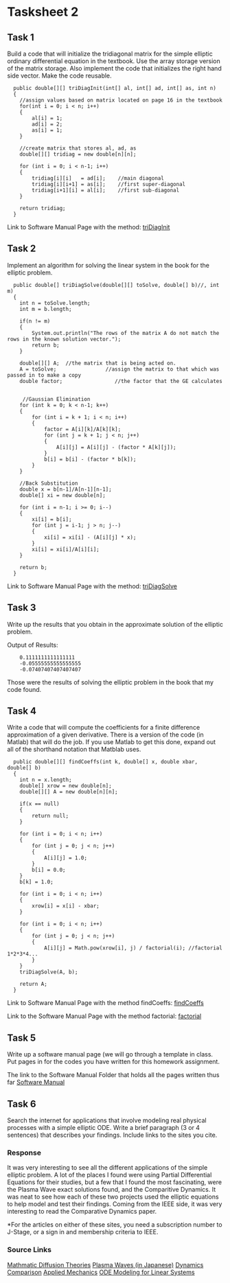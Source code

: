 # Tasksheet 2 

## Task 1

Build a code that will initialize the tridiagonal matrix for the simple elliptic ordinary differential equation in the textbook. 
Use the array storage version of the matrix storage. Also implement the code that initializes the right hand side vector. Make the
code reusable.

      public double[][] triDiagInit(int[] al, int[] ad, int[] as, int n)
      {
        //assign values based on matrix located on page 16 in the textbook
        for(int i = 0; i < n; i++)
        {
            al[i] = 1;
            ad[i] = 2;
            as[i] = 1;
        }

        //create matrix that stores al, ad, as
        double[][] tridiag = new double[n][n];

        for (int i = 0; i < n-1; i++)
        {
            tridiag[i][i]   = ad[i];    //main diagonal
            tridiag[i][i+1] = as[i];    //first super-diagonal
            tridiag[i+1][i] = al[i];    //first sub-diagonal
        }

        return tridiag;
      }

Link to Software Manual Page with the method:
[triDiagInit](https://github.com/nicoleefleming/math5620/blob/master/SoftwareManual/triDiagInit.md)

## Task 2

Implement an algorithm for solving the linear system in the book for the elliptic problem.

      public double[] triDiagSolve(double[][] toSolve, double[] b)//, int m)
      {
        int n = toSolve.length;
        int m = b.length;
      
        if(n != m)
        {
            System.out.println("The rows of the matrix A do not match the rows in the known solution vector.");
            return b;
        }
      
        double[][] A;  //the matrix that is being acted on.
        A = toSolve;                //assign the matrix to that which was passed in to make a copy
        double factor;                 //the factor that the GE calculates
      
      
         //Gaussian Elimination
        for (int k = 0; k < n-1; k++)
        {
            for (int i = k + 1; i < n; i++)
            {
                factor = A[i][k]/A[k][k];
                for (int j = k + 1; j < n; j++)
                {
                    A[i][j] = A[i][j] - (factor * A[k][j]);
                }
                b[i] = b[i] - (factor * b[k]);
            }
        }
      
        //Back Substitution
        double x = b[n-1]/A[n-1][n-1];
        double[] xi = new double[n];
      
        for (int i = n-1; i >= 0; i--)
        {
            xi[i] = b[i];
            for (int j = i-1; j > n; j--)
            {
                xi[i] = xi[i] - (A[i][j] * x);
            }
            xi[i] = xi[i]/A[i][i];              
        }
      
        return b;
      } 


Link to Software Manual Page with the method:
[triDiagSolve](https://github.com/nicoleefleming/math5620/blob/master/SoftwareManual/triDiagSolve.md)

## Task 3

Write up the results that you obtain in the approximate solution of the elliptic problem.

Output of Results:
        
        0.1111111111111111 
        -0.05555555555555555 
        -0.07407407407407407
        
Those were the results of solving the elliptic problem in the book that my code found.

## Task 4

Write a code that will compute the coefficients for a finite difference approximation of a given derivative. There is a version of the
code (in Matlab) that will do the job. If you use Matlab to get this done, expand out all of the shorthand notation that Matblab uses.

      public double[][] findCoeffs(int k, double[] x, double xbar, double[] b)
      {
        int n = x.length;
        double[] xrow = new double[n];
        double[][] A = new double[n][n];
      
        if(x == null)
        {
            return null;
        }
      
        for (int i = 0; i < n; i++)
        {
            for (int j = 0; j < n; j++)
            {
                A[i][j] = 1.0;
            }
            b[i] = 0.0;
        }
        b[k] = 1.0;
      
        for (int i = 0; i < n; i++)
        {
            xrow[i] = x[i] - xbar;
        }
      
        for (int i = 0; i < n; i++)
        {
            for (int j = 0; j < n; j++)
            {
                A[i][j] = Math.pow(xrow[i], j) / factorial(i); //factorial 1*2*3*4...
            }
        }
        triDiagSolve(A, b);
      
        return A;
      }

Link to Software Manual Page with the method findCoeffs:
[findCoeffs](https://github.com/nicoleefleming/math5620/blob/master/SoftwareManual/findCoeffs.md)

Link to the Software Manual Page with the method factorial:
[factorial](https://github.com/nicoleefleming/math5620/blob/master/SoftwareManual/factorial.md)

## Task 5

Write up a software manual page (we will go through a template in class. Put pages in for the codes you have written for this homework assignment.

The link to the Software Manual Folder that holds all the pages written thus far
[Software Manual](https://github.com/nicoleefleming/math5620/tree/master/SoftwareManual)

## Task 6
Search the internet for applications that involve modeling real physical processes with a simple elliptic ODE. Write a brief paragraph
(3 or 4 sentences) that describes your findings. Include links to the sites you cite.

### Response

It was very interesting to see all the different applications of the simple elliptic problem. A lot of the places I found were using Partial 
Differential Equations for their studies, but a few that I found the most fascinating, were the Plasma Wave exact solutions found, and the 
Comparitive Dynamics. It was neat to see how each of these two projects used the elliptic equations to help model and test their findings. 
Coming from the IEEE side, it was very interesting to read the Comparative Dynamics paper.

*For the articles on either of these sites, you need a subscription number to J-Stage, or a sign in and membership criteria to IEEE. 

### Source Links
[Mathmatic Diffusion Theories](https://arxiv.org/pdf/1706.08241.pdf)
[Plasma Waves (in Japanese)](https://www.jstage.jst.go.jp/article/jpsj/74/5/74_5_1431/_article/-char/ja/)
[Dynamics Comparison](https://ieeexplore.ieee.org/abstract/document/5966959)
[Applied Mechanics](https://books.google.com/books?id=S0knAQAAMAAJ&pg=SL10-PA605-IA62&lpg=SL10-PA605-IA62&dq=model+real+physical+processes+using+simple+elliptic+differential+equations&source=bl&ots=f6QdRH1HhA&sig=ACfU3U0Sy8RZ_yZvtgMeKjs6MS-XzZe2Cg&hl=en&sa=X&ved=2ahUKEwjKha7hx67nAhXCbc0KHaTwC18Q6AEwEXoECA4QAQ#v=onepage&q=model%20real%20physical%20processes%20using%20simple%20elliptic%20differential%20equations&f=false)
[ODE Modeling for Linear Systems](http://www.math.ntu.edu.tw/~chern/notes/ode2015.pdf)
